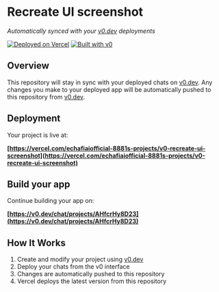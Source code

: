 # Recreate UI screenshot

*Automatically synced with your [v0.dev](https://v0.dev) deployments*

[![Deployed on Vercel](https://img.shields.io/badge/Deployed%20on-Vercel-black?style=for-the-badge&logo=vercel)](https://vercel.com/echafiaiofficial-8881s-projects/v0-recreate-ui-screenshot)
[![Built with v0](https://img.shields.io/badge/Built%20with-v0.dev-black?style=for-the-badge)](https://v0.dev/chat/projects/AHfcrHy8D23)

## Overview

This repository will stay in sync with your deployed chats on [v0.dev](https://v0.dev).
Any changes you make to your deployed app will be automatically pushed to this repository from [v0.dev](https://v0.dev).

## Deployment

Your project is live at:

**[https://vercel.com/echafiaiofficial-8881s-projects/v0-recreate-ui-screenshot](https://vercel.com/echafiaiofficial-8881s-projects/v0-recreate-ui-screenshot)**

## Build your app

Continue building your app on:

**[https://v0.dev/chat/projects/AHfcrHy8D23](https://v0.dev/chat/projects/AHfcrHy8D23)**

## How It Works

1. Create and modify your project using [v0.dev](https://v0.dev)
2. Deploy your chats from the v0 interface
3. Changes are automatically pushed to this repository
4. Vercel deploys the latest version from this repository
